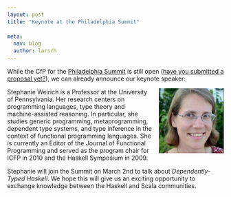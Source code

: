 ```yaml
---
layout: post
title: "Keynote at the Philadelphia Summit"

meta:
  nav: blog
  author: larsrh
---
```


While the CfP for the [Philadelphia Summit][philadelphia] is still open ([have you submitted a proposal yet?][cfp]), we can already announce our keynote speaker:

<img src="/img/media/speakers/sweirich.jpg" style="float: right; width: 30%; margin-left: 1em;">
Stephanie Weirich is a Professor at the University of Pennsylvania. Her research centers on programming languages, type theory and machine-assisted reasoning. In particular, she studies generic programming, metaprogramming, dependent type systems, and type inference in the context of functional programming languages. She is currently an Editor of the Journal of Functional Programming and served as the program chair for ICFP in 2010 and the Haskell Symposium in 2009.

<br style="clear: both;">

Stephanie will join the Summit on March 2nd to talk about _Dependently-Typed Haskell_.
We hope this will give us an exciting opportunity to exchange knowledge between the Haskell and Scala communities.

[philadelphia]: /event/2016-03-summit-philadelphia/
[cfp]: http://goo.gl/forms/SX3plxsOKb
